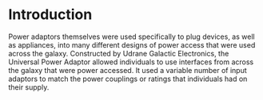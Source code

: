# Introduction
Power adaptors themselves were used specifically to plug devices, as well as appliances, into many different designs of power access that were used across the galaxy.
Constructed by Udrane Galactic Electronics, the Universal Power Adaptor allowed individuals to use interfaces from across the galaxy that were power accessed.
It used a variable number of input adaptors to match the power couplings or ratings that individuals had on their supply.